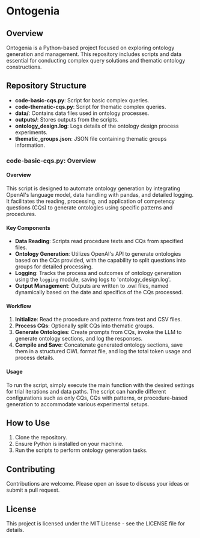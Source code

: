 # Ontogenia

## Overview
Ontogenia is a Python-based project focused on exploring ontology generation and management. This repository includes scripts and data essential for conducting complex query solutions and thematic ontology constructions.

## Repository Structure
- **code-basic-cqs.py**: Script for basic complex queries.
- **code-thematic-cqs.py**: Script for thematic complex queries.
- **data/**: Contains data files used in ontology processes.
- **outputs/**: Stores outputs from the scripts.
- **ontology_design.log**: Logs details of the ontology design process experiments.
- **thematic_groups.json**: JSON file containing thematic groups information.

### code-basic-cqs.py: Overview

#### Overview
This script is designed to automate ontology generation by integrating OpenAI's language model, data handling with pandas, and detailed logging. It facilitates the reading, processing, and application of competency questions (CQs) to generate ontologies using specific patterns and procedures.

#### Key Components
- **Data Reading**: Scripts read procedure texts and CQs from specified files.
- **Ontology Generation**: Utilizes OpenAI's API to generate ontologies based on the CQs provided, with the capability to split questions into groups for detailed processing.
- **Logging**: Tracks the process and outcomes of ontology generation using the `logging` module, saving logs to 'ontology_design.log'.
- **Output Management**: Outputs are written to .owl files, named dynamically based on the date and specifics of the CQs processed.

#### Workflow
1. **Initialize**: Read the procedure and patterns from text and CSV files.
2. **Process CQs**: Optionally split CQs into thematic groups.
3. **Generate Ontologies**: Create prompts from CQs, invoke the LLM to generate ontology sections, and log the responses.
4. **Compile and Save**: Concatenate generated ontology sections, save them in a structured OWL format file, and log the total token usage and process details.

#### Usage
To run the script, simply execute the main function with the desired settings for trial iterations and data paths. The script can handle different configurations such as only CQs, CQs with patterns, or procedure-based generation to accommodate various experimental setups.


## How to Use
1. Clone the repository.
2. Ensure Python is installed on your machine.
3. Run the scripts to perform ontology generation tasks.

## Contributing
Contributions are welcome. Please open an issue to discuss your ideas or submit a pull request.

## License
This project is licensed under the MIT License - see the LICENSE file for details.
